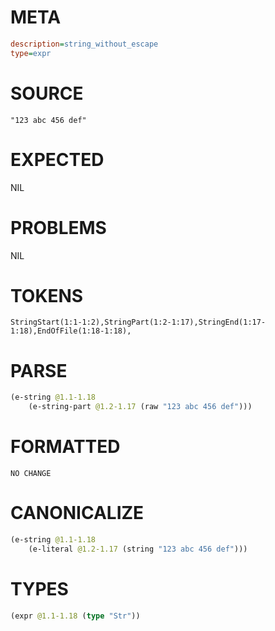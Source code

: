 # META
~~~ini
description=string_without_escape
type=expr
~~~
# SOURCE
~~~roc
"123 abc 456 def"
~~~
# EXPECTED
NIL
# PROBLEMS
NIL
# TOKENS
~~~zig
StringStart(1:1-1:2),StringPart(1:2-1:17),StringEnd(1:17-1:18),EndOfFile(1:18-1:18),
~~~
# PARSE
~~~clojure
(e-string @1.1-1.18
	(e-string-part @1.2-1.17 (raw "123 abc 456 def")))
~~~
# FORMATTED
~~~roc
NO CHANGE
~~~
# CANONICALIZE
~~~clojure
(e-string @1.1-1.18
	(e-literal @1.2-1.17 (string "123 abc 456 def")))
~~~
# TYPES
~~~clojure
(expr @1.1-1.18 (type "Str"))
~~~
